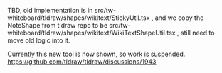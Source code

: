 TBD, old implementation is in src/tw-whiteboard/tldraw/shapes/wikitext/StickyUtil.tsx , and we copy the NoteShape from tldraw repo to be src/tw-whiteboard/tldraw/shapes/wikitext/WikiTextShapeUtil.tsx , still need to move old logic into it.

Currently this new tool is now shown, so work is suspended. https://github.com/tldraw/tldraw/discussions/1943